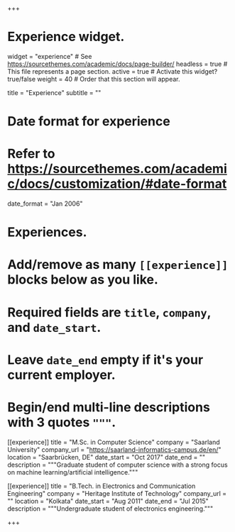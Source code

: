 +++
# Experience widget.
widget = "experience"  # See https://sourcethemes.com/academic/docs/page-builder/
headless = true  # This file represents a page section.
active = true  # Activate this widget? true/false
weight = 40  # Order that this section will appear.

title = "Experience"
subtitle = ""

# Date format for experience
#   Refer to https://sourcethemes.com/academic/docs/customization/#date-format
date_format = "Jan 2006"

# Experiences.
#   Add/remove as many `[[experience]]` blocks below as you like.
#   Required fields are `title`, `company`, and `date_start`.
#   Leave `date_end` empty if it's your current employer.
#   Begin/end multi-line descriptions with 3 quotes `"""`.
[[experience]]
  title = "M.Sc. in Computer Science"
  company = "Saarland University"
  company_url = "https://saarland-informatics-campus.de/en/"
  location = "Saarbrücken, DE"
  date_start = "Oct 2017"
  date_end = ""
  description = """Graduate student of computer science with a strong focus on machine learning/artificial intelligence."""

[[experience]]
  title = "B.Tech. in Electronics and Communication Engineering"
  company = "Heritage Institute of Technology"
  company_url = ""
  location = "Kolkata"
  date_start = "Aug 2011"
  date_end = "Jul 2015"
  description = """Undergraduate student of electronics engineering."""

+++
